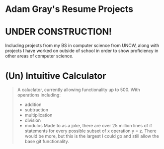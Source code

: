 # Adam Gray's Resume Projects
# UNDER CONSTRUCTION!

Including projects from my BS in computer science from UNCW, along with projects I have worked on outside of school in order to show proficiency in other areas of computer science.

# (Un) Intuitive Calculator 
> A caluclator, currently allowing functionality up to 500. 
> With operations including:
> - addition
> - subtraction
> - multiplication
> - division
> - modulos
Made to as a joke, there are over 25 million lines of if statements for every possible subset of x operation y = z. There would be more, but this is the largest I could go and still allow the base git functionality. 
